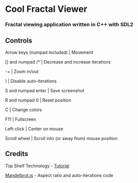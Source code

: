 # Cool Fractal Viewer
### Fractal viewing application written in C++ with SDL2

## Controls
Arrow keys (numpad included) | Movement

[] and numpad /* | Decrease and increase iterations

-+ | Zoom in/out

\ | Disable auto-iterations

S and numpad enter | Save screenshot

R and numpad 0 | Reset position

C | Change colors

F11 | Fullscreen

Left-click | Center on mouse

Scroll wheel | Scroll into (or away from) mouse position

## Credits
Top Shelf Technology - [Tutorial](https://dbuild.xyz/Mandelbrot%20Tutorial.html)

[Mandelbrot.js](https://github.com/cslarsen/mandelbrot-js) - Aspect ratio and auto-iterations code

